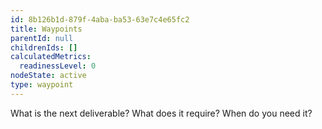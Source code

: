 ```yaml
---
id: 8b126b1d-879f-4aba-ba53-63e7c4e65fc2
title: Waypoints
parentId: null
childrenIds: []
calculatedMetrics:
  readinessLevel: 0
nodeState: active
type: waypoint
---
```

What is the next deliverable? What does it require? When do you need it?